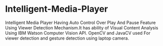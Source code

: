 # Intelligent-Media-Player
Intelligent Media Player Having Auto Control Over  Play And Pause Feature Using Viewer Detection Mechanism.It has ability of Visual Content Analysis Using IBM Watson Computer Vision API.
OpenCV and JavaCV used For viewer detection and gesture detection using laptop camera.
